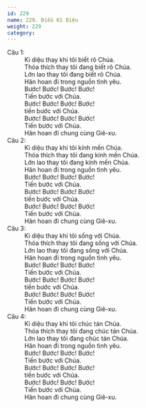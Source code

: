 ```yaml
---
id: 229
name: 229. Điều Kì Diệu
weight: 229
category: 
---
```

<dl><dt>Câu 1:</dt><dd data-verse="1">Kì diệu thay khi tôi biết rõ Chúa. <br/>Thỏa thích thay tôi đang biết rõ Chúa. <br/>Lớn lao thay tôi đang biết rõ Chúa. <br/>Hân hoan đi trong nguồn tình yêu. <br/>Bước! Bước! Bước! Bước! <br/>Tiến bước với Chúa. <br/>Bước! Bước! Bước! Bước! <br/>tiến bước với Chúa. <br/>Bước! Bước! Bước! Bước! <br/>Tiến bước với Chúa. <br/>Hân hoan đi chung cùng Giê-xu. </dd><dt>Câu 2:</dt><dd data-verse="2">Kì diệu thay khi tôi kính mến Chúa. <br/>Thỏa thích thay tôi đang kính mến Chúa. <br/>Lớn lao thay tôi đang kính mến Chúa. <br/>Hân hoan đi trong nguồn tình yêu. <br/>Bước! Bước! Bước! Bước! <br/>Tiến bước với Chúa. <br/>Bước! Bước! Bước! Bước! <br/>tiến bước với Chúa. <br/>Bước! Bước! Bước! Bước! <br/>Tiến bước với Chúa. <br/>Hân hoan đi chung cùng Giê-xu. </dd><dt>Câu 3:</dt><dd data-verse="3">Kì diệu thay khi tôi sống với Chúa. <br/>Thỏa thích thay tôi đang sống với Chúa. <br/>Lớn lao thay tôi đang sống với Chúa. <br/>Hân hoan đi trong nguồn tình yêu. <br/>Bước! Bước! Bước! Bước! <br/>Tiến bước với Chúa. <br/>Bước! Bước! Bước! Bước! <br/>tiến bước với Chúa. <br/>Bước! Bước! Bước! Bước! <br/>Tiến bước với Chúa. <br/>Hân hoan đi chung cùng Giê-xu. </dd><dt>Câu 4:</dt><dd data-verse="4">Kì diệu thay khi tôi chúc tán Chúa. <br/>Thỏa thích thay tôi đang chúc tán Chúa. <br/>Lớn lao thay tôi đang chúc tán Chúa. <br/>Hân hoan đi trong nguồn tình yêu. <br/>Bước! Bước! Bước! Bước! <br/>Tiến bước với Chúa. <br/>Bước! Bước! Bước! Bước! <br/>tiến bước với Chúa. <br/>Bước! Bước! Bước! Bước! <br/>Tiến bước với Chúa. <br/>Hân hoan đi chung cùng Giê-xu. </dd></dl>
